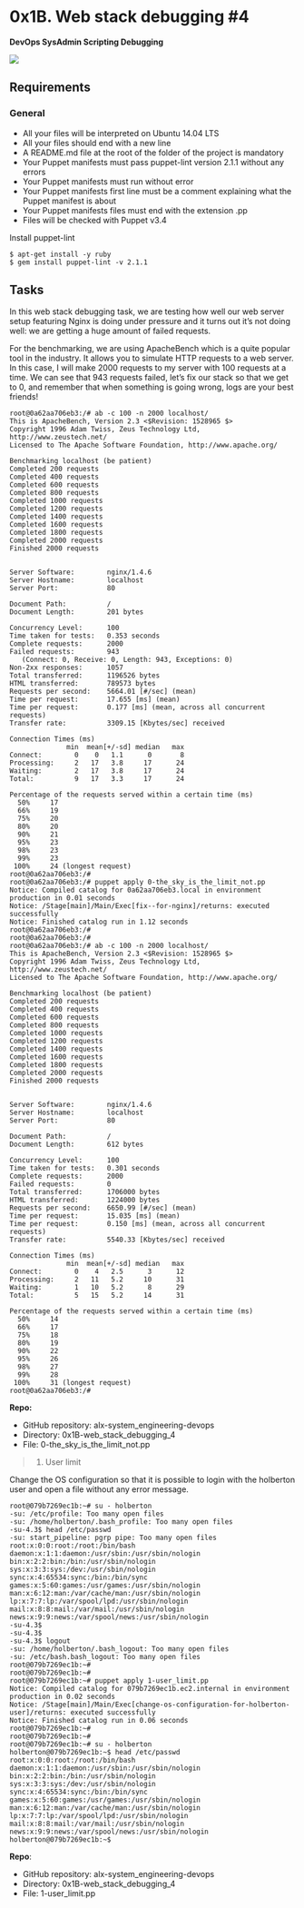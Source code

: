 # 0x1B. Web stack debugging #4

**DevOps SysAdmin Scripting Debugging**

![](images/sky_limit.jpg)

## Requirements

### General

- All your files will be interpreted on Ubuntu 14.04 LTS
- All your files should end with a new line
- A README.md file at the root of the folder of the project is mandatory
- Your Puppet manifests must pass puppet-lint version 2.1.1 without any errors
- Your Puppet manifests must run without error
- Your Puppet manifests first line must be a comment explaining what the Puppet manifest is about
- Your Puppet manifests files must end with the extension .pp
- Files will be checked with Puppet v3.4

Install puppet-lint

```
$ apt-get install -y ruby
$ gem install puppet-lint -v 2.1.1
```

## Tasks

In this web stack debugging task, we are testing how well our web server setup featuring Nginx is doing under pressure and it turns out it’s not doing well: we are getting a huge amount of failed requests.

For the benchmarking, we are using ApacheBench which is a quite popular tool in the industry. It allows you to simulate HTTP requests to a web server. In this case, I will make 2000 requests to my server with 100 requests at a time. We can see that 943 requests failed, let’s fix our stack so that we get to 0, and remember that when something is going wrong, logs are your best friends! 

```
root@0a62aa706eb3:/# ab -c 100 -n 2000 localhost/
This is ApacheBench, Version 2.3 <$Revision: 1528965 $>
Copyright 1996 Adam Twiss, Zeus Technology Ltd, http://www.zeustech.net/
Licensed to The Apache Software Foundation, http://www.apache.org/

Benchmarking localhost (be patient)
Completed 200 requests
Completed 400 requests
Completed 600 requests
Completed 800 requests
Completed 1000 requests
Completed 1200 requests
Completed 1400 requests
Completed 1600 requests
Completed 1800 requests
Completed 2000 requests
Finished 2000 requests


Server Software:        nginx/1.4.6
Server Hostname:        localhost
Server Port:            80

Document Path:          /
Document Length:        201 bytes

Concurrency Level:      100
Time taken for tests:   0.353 seconds
Complete requests:      2000
Failed requests:        943
   (Connect: 0, Receive: 0, Length: 943, Exceptions: 0)
Non-2xx responses:      1057
Total transferred:      1196526 bytes
HTML transferred:       789573 bytes
Requests per second:    5664.01 [#/sec] (mean)
Time per request:       17.655 [ms] (mean)
Time per request:       0.177 [ms] (mean, across all concurrent requests)
Transfer rate:          3309.15 [Kbytes/sec] received

Connection Times (ms)
              min  mean[+/-sd] median   max
Connect:        0    0   1.1      0       8
Processing:     2   17   3.8     17      24
Waiting:        2   17   3.8     17      24
Total:          9   17   3.3     17      24

Percentage of the requests served within a certain time (ms)
  50%     17
  66%     19
  75%     20
  80%     20
  90%     21
  95%     23
  98%     23
  99%     23
 100%     24 (longest request)
root@0a62aa706eb3:/#
root@0a62aa706eb3:/# puppet apply 0-the_sky_is_the_limit_not.pp
Notice: Compiled catalog for 0a62aa706eb3.local in environment production in 0.01 seconds
Notice: /Stage[main]/Main/Exec[fix--for-nginx]/returns: executed successfully
Notice: Finished catalog run in 1.12 seconds
root@0a62aa706eb3:/#
root@0a62aa706eb3:/#
root@0a62aa706eb3:/# ab -c 100 -n 2000 localhost/
This is ApacheBench, Version 2.3 <$Revision: 1528965 $>
Copyright 1996 Adam Twiss, Zeus Technology Ltd, http://www.zeustech.net/
Licensed to The Apache Software Foundation, http://www.apache.org/

Benchmarking localhost (be patient)
Completed 200 requests
Completed 400 requests
Completed 600 requests
Completed 800 requests
Completed 1000 requests
Completed 1200 requests
Completed 1400 requests
Completed 1600 requests
Completed 1800 requests
Completed 2000 requests
Finished 2000 requests


Server Software:        nginx/1.4.6
Server Hostname:        localhost
Server Port:            80

Document Path:          /
Document Length:        612 bytes

Concurrency Level:      100
Time taken for tests:   0.301 seconds
Complete requests:      2000
Failed requests:        0
Total transferred:      1706000 bytes
HTML transferred:       1224000 bytes
Requests per second:    6650.99 [#/sec] (mean)
Time per request:       15.035 [ms] (mean)
Time per request:       0.150 [ms] (mean, across all concurrent requests)
Transfer rate:          5540.33 [Kbytes/sec] received

Connection Times (ms)
              min  mean[+/-sd] median   max
Connect:        0    4   2.5      3      12
Processing:     2   11   5.2     10      31
Waiting:        1   10   5.2      8      29
Total:          5   15   5.2     14      31

Percentage of the requests served within a certain time (ms)
  50%     14
  66%     17
  75%     18
  80%     19
  90%     22
  95%     26
  98%     27
  99%     28
 100%     31 (longest request)
root@0a62aa706eb3:/#
```
**Repo:**

- GitHub repository: alx-system_engineering-devops
- Directory: 0x1B-web_stack_debugging_4
- File: 0-the_sky_is_the_limit_not.pp

> 1. User limit 

Change the OS configuration so that it is possible to login with the holberton user and open a file without any error message.

```
root@079b7269ec1b:~# su - holberton
-su: /etc/profile: Too many open files
-su: /home/holberton/.bash_profile: Too many open files
-su-4.3$ head /etc/passwd
-su: start_pipeline: pgrp pipe: Too many open files
root:x:0:0:root:/root:/bin/bash
daemon:x:1:1:daemon:/usr/sbin:/usr/sbin/nologin
bin:x:2:2:bin:/bin:/usr/sbin/nologin
sys:x:3:3:sys:/dev:/usr/sbin/nologin
sync:x:4:65534:sync:/bin:/bin/sync
games:x:5:60:games:/usr/games:/usr/sbin/nologin
man:x:6:12:man:/var/cache/man:/usr/sbin/nologin
lp:x:7:7:lp:/var/spool/lpd:/usr/sbin/nologin
mail:x:8:8:mail:/var/mail:/usr/sbin/nologin
news:x:9:9:news:/var/spool/news:/usr/sbin/nologin
-su-4.3$
-su-4.3$
-su-4.3$ logout
-su: /home/holberton/.bash_logout: Too many open files
-su: /etc/bash.bash_logout: Too many open files
root@079b7269ec1b:~#
root@079b7269ec1b:~#
root@079b7269ec1b:~# puppet apply 1-user_limit.pp
Notice: Compiled catalog for 079b7269ec1b.ec2.internal in environment production in 0.02 seconds
Notice: /Stage[main]/Main/Exec[change-os-configuration-for-holberton-user]/returns: executed successfully
Notice: Finished catalog run in 0.06 seconds
root@079b7269ec1b:~#
root@079b7269ec1b:~#
root@079b7269ec1b:~# su - holberton
holberton@079b7269ec1b:~$ head /etc/passwd
root:x:0:0:root:/root:/bin/bash
daemon:x:1:1:daemon:/usr/sbin:/usr/sbin/nologin
bin:x:2:2:bin:/bin:/usr/sbin/nologin
sys:x:3:3:sys:/dev:/usr/sbin/nologin
sync:x:4:65534:sync:/bin:/bin/sync
games:x:5:60:games:/usr/games:/usr/sbin/nologin
man:x:6:12:man:/var/cache/man:/usr/sbin/nologin
lp:x:7:7:lp:/var/spool/lpd:/usr/sbin/nologin
mail:x:8:8:mail:/var/mail:/usr/sbin/nologin
news:x:9:9:news:/var/spool/news:/usr/sbin/nologin
holberton@079b7269ec1b:~$
```
**Repo**:

- GitHub repository: alx-system_engineering-devops
- Directory: 0x1B-web_stack_debugging_4
- File: 1-user_limit.pp

